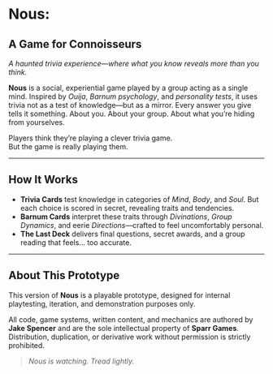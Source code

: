 # Nous: 
## A Game for Connoisseurs

*A haunted trivia experience—where what you know reveals more than you think.*

**Nous** is a social, experiential game played by a group acting as a single mind. Inspired by *Ouija*, *Barnum psychology*, and *personality tests*, it uses trivia not as a test of knowledge—but as a mirror. Every answer you give tells it something. About you. About your group. About what you’re hiding from yourselves.

Players think they’re playing a clever trivia game.  
But the game is really playing them.

---

## How It Works

- **Trivia Cards** test knowledge in categories of *Mind*, *Body*, and *Soul*. But each choice is scored in secret, revealing traits and tendencies.
- **Barnum Cards** interpret these traits through *Divinations*, *Group Dynamics*, and eerie *Directions*—crafted to feel uncomfortably personal.
- **The Last Deck** delivers final questions, secret awards, and a group reading that feels… too accurate.

---

## About This Prototype

This version of **Nous** is a playable prototype, designed for internal playtesting, iteration, and demonstration purposes only.

All code, game systems, written content, and mechanics are authored by **Jake Spencer** and are the sole intellectual property of **Sparr Games**.  
Distribution, duplication, or derivative work without permission is strictly prohibited.

> *Nous is watching. Tread lightly.*

